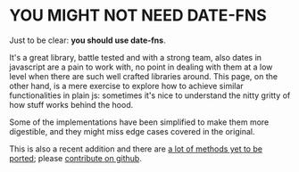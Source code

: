 # YOU MIGHT NOT NEED DATE-FNS

Just to be clear: **you should use date-fns**.

It's a great library, battle tested and with a strong team, also dates in javascript are a pain to work with, no point in dealing with them at a low level when there are such well crafted libraries around. This page, on the other hand, is a mere exercise to explore how to achieve similar functionalities in plain js: sometimes it's nice to understand the nitty gritty of how stuff works behind the hood.

Some of the implementations have been simplified to make them more digestible, and they might miss edge cases covered in the original.

This is also a recent addition and there are [a lot of methods yet to be ported](/date-fns/missing); please [contribute on github](https://github.com/cedmax/youmightnotneed/blob/master/src/content/how-to-contribute.md).
